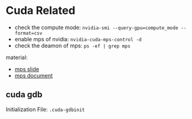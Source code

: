 # Cuda Related

- check the compute mode: `nvidia-smi --query-gpu=compute_mode --format=csv`
- enable mps of nvidia: `nvidia-cuda-mps-control -d`
- check the deamon of mps: `ps -ef | grep mps`

material:

- [mps slide](https://www.nvidia.cn/content/dam/en-zz/zh_cn/assets/webinars/31oct2019c/20191031_MPS_davidwu.pdf)
- [mps document](https://docs.nvidia.com/deploy/mps/index.html)

## cuda gdb

Initialization File: `.cuda-gdbinit`
